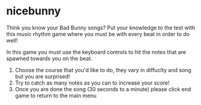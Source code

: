 # nicebunny

Think you know your Bad Bunny songs? Put your knowledge to the test with this music rhythm game where you must be with every beat in order to do well!

In this game you must use the keyboard controls to hit the notes that are spawned towards you on the beat. 

1. Choose the course that you'd like to do, they vary in diffuclty and song but you are surprised! 
2. Try to catch as many notes as you can to increase your score!
3. Once you are done the song (30 seconds to a minute) please click end game to return to the main menu


